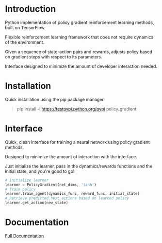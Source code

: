 # Introduction

Python implementation of policy gradient reinforcement learning methods, built on TensorFlow. 

Flexible reinforcement learning framework that does not require dynamics of the environment. 

Given a sequence of state-action pairs and rewards, adjusts policy based on gradient steps with respect to its parameters. 

Interface designed to minimize the amount of developer interaction needed. 

# Installation
Quick installation using the pip package manager.
> pip install -i https://testpypi.python.org/pypi policy_gradient

# Interface

Quick, clean interface for training a neural network using policy gradient methods.

Designed to minimize the amount of interaction with the interface. 

Just initialize the learner, pass in the dynamics/rewards functions and the initial state,
and you're good to go!

```python
# Initialize learner
learner = PolicyGradient(net_dims, 'tanh')
# Train policy
learner.train_agent(dynamics_func, reward_func, initial_state)
# Retrieve predicted best actions based on learned policy
learner.get_action(new_state)
```

# Documentation
[Full Documentation](http://wesleyhsieh.github.io/policy_gradient/)


